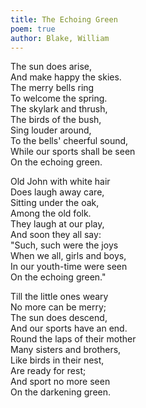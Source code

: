 ```yaml
---
title: The Echoing Green
poem: true
author: Blake, William
---
```

The sun does arise,  
And make happy the skies.  
The merry bells ring  
To welcome the spring.  
The skylark and thrush,  
The birds of the bush,  
Sing louder around,  
To the bells' cheerful sound,  
While our sports shall be seen  
On the echoing green.   

Old John with white hair  
Does laugh away care,  
Sitting under the oak,  
Among the old folk.  
They laugh at our play,  
And soon they all say:  
&quot;Such, such were the joys  
When we all, girls and boys,  
In our youth-time were seen  
On the echoing green.&quot;  

Till the little ones weary  
No more can be merry;  
The sun does descend,  
And our sports have an end.  
Round the laps of their mother  
Many sisters and brothers,  
Like birds in their nest,  
Are ready for rest;  
And sport no more seen  
On the darkening green.

